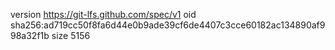 version https://git-lfs.github.com/spec/v1
oid sha256:ad719cc50f8fa6d44e0b9ade39cf6de4407c3cce60182ac134890af998a32f1b
size 5156
